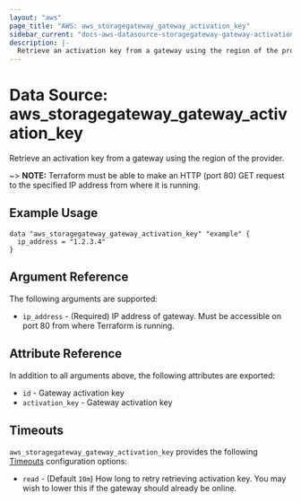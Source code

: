 ```yaml
---
layout: "aws"
page_title: "AWS: aws_storagegateway_gateway_activation_key"
sidebar_current: "docs-aws-datasource-storagegateway-gateway-activation-key"
description: |-
  Retrieve an activation key from a gateway using the region of the provider
---
```


# Data Source: aws_storagegateway_gateway_activation_key

Retrieve an activation key from a gateway using the region of the provider.

~> **NOTE:** Terraform must be able to make an HTTP (port 80) GET request to the specified IP address from where it is running.

## Example Usage

```hcl
data "aws_storagegateway_gateway_activation_key" "example" {
  ip_address = "1.2.3.4"
}
```

## Argument Reference

The following arguments are supported:

* `ip_address` - (Required) IP address of gateway. Must be accessible on port 80 from where Terraform is running.

## Attribute Reference

In addition to all arguments above, the following attributes are exported:

* `id` - Gateway activation key
* `activation_key` - Gateway activation key

## Timeouts

`aws_storagegateway_gateway_activation_key` provides the following [Timeouts](/docs/configuration/resources.html#timeouts)
configuration options:

* `read` - (Default `10m`) How long to retry retrieving activation key. You may wish to lower this if the gateway should already be online.
